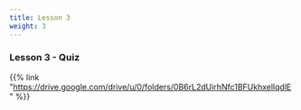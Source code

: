 ```yaml
---
title: Lesson 3
weight: 3
---
```

### Lesson 3 - Quiz

{{% link "https://drive.google.com/drive/u/0/folders/0B6rL2dUirhNfc1BFUkhxellqdlE" %}}
